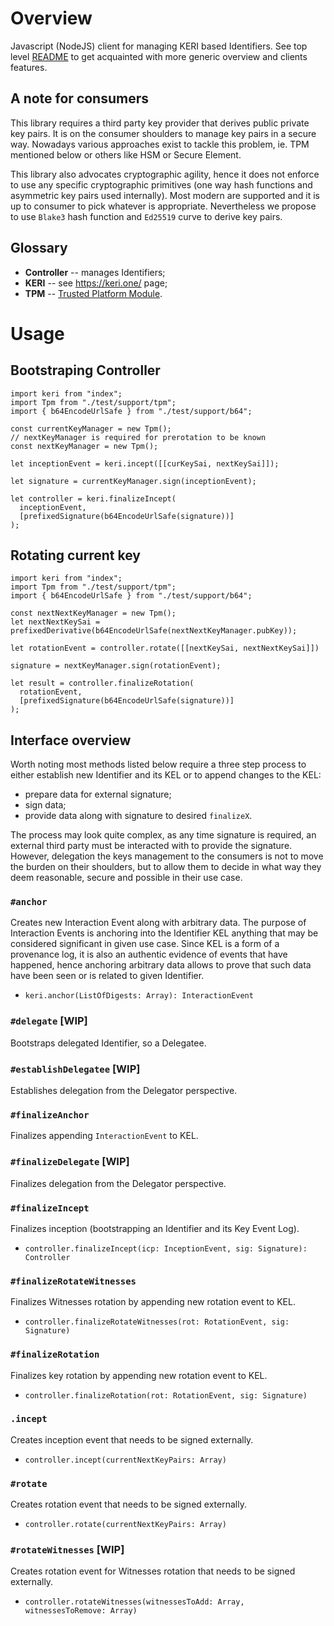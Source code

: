 # Overview

Javascript (NodeJS) client for managing KERI based Identifiers. See top level [README](https://github.com/THCLab/keri-bindings) to get acquainted with more generic overview and clients features.

## A note for consumers

This library requires a third party key provider that derives public private key pairs. It is on the consumer shoulders to manage key pairs in a secure way. Nowadays various approaches exist to tackle this problem, ie. TPM mentioned below or others like HSM or Secure Element.

This library also advocates cryptographic agility, hence it does not enforce to use any specific cryptographic primitives (one way hash functions and asymmetric key pairs used internally). Most modern are supported and it is up to consumer to pick whatever is appropriate. Nevertheless we propose to use `Blake3` hash function and `Ed25519` curve to derive key pairs.

## Glossary

* **Controller** -- manages Identifiers;
* **KERI** -- see https://keri.one/ page;
* **TPM** -- [Trusted Platform Module](https://en.wikipedia.org/wiki/Trusted_Platform_Module).


# Usage

## Bootstraping Controller

```
import keri from "index";
import Tpm from "./test/support/tpm";
import { b64EncodeUrlSafe } from "./test/support/b64";

const currentKeyManager = new Tpm();
// nextKeyManager is required for prerotation to be known
const nextKeyManager = new Tpm();

let inceptionEvent = keri.incept([[curKeySai, nextKeySai]]);

let signature = currentKeyManager.sign(inceptionEvent);

let controller = keri.finalizeIncept(
  inceptionEvent,
  [prefixedSignature(b64EncodeUrlSafe(signature))]
);
```

## Rotating current key

```
import keri from "index";
import Tpm from "./test/support/tpm";
import { b64EncodeUrlSafe } from "./test/support/b64";

const nextNextKeyManager = new Tpm();
let nextNextKeySai = prefixedDerivative(b64EncodeUrlSafe(nextNextKeyManager.pubKey));

let rotationEvent = controller.rotate([[nextKeySai, nextNextKeySai]])

signature = nextKeyManager.sign(rotationEvent);

let result = controller.finalizeRotation(
  rotationEvent,
  [prefixedSignature(b64EncodeUrlSafe(signature))]
);
```

## Interface overview

Worth noting most methods listed below require a three step process to either establish new Identifier and its KEL or to append changes to the KEL:
* prepare data for external signature;
* sign data;
* provide data along with signature to desired `finalizeX`.

The process may look quite complex, as any time signature is required, an external third party must be interacted with to provide the signature. However, delegation the keys management to the consumers is not to move the burden on their shoulders, but to allow them to decide in what way they deem reasonable, secure and possible in their use case.

### `#anchor`

Creates new Interaction Event along with arbitrary data. The purpose of Interaction Events is anchoring into the Identifier KEL anything that may be considered significant in given use case. Since KEL is a form of a provenance log, it is also an authentic evidence of events that have happened, hence anchoring arbitrary data allows to prove that such data have been seen or is related to given Identifier.

* `keri.anchor(ListOfDigests: Array): InteractionEvent`

### `#delegate` **[WIP]**

Bootstraps delegated Identifier, so a Delegatee.

### `#establishDelegatee` **[WIP]**

Establishes delegation from the Delegator perspective.

### `#finalizeAnchor`

Finalizes appending `InteractionEvent` to KEL.

### `#finalizeDelegate` **[WIP]**

Finalizes delegation from the Delegator perspective.

### `#finalizeIncept`

Finalizes inception (bootstrapping an Identifier and its Key Event Log).

* `controller.finalizeIncept(icp: InceptionEvent, sig: Signature): Controller`

### `#finalizeRotateWitnesses`

Finalizes Witnesses rotation by appending new rotation event to KEL.

* `controller.finalizeRotateWitnesses(rot: RotationEvent, sig: Signature)`

### `#finalizeRotation`

Finalizes key rotation by appending new rotation event to KEL.

* `controller.finalizeRotation(rot: RotationEvent, sig: Signature)`

### `.incept`

Creates inception event that needs to be signed externally.

* `controller.incept(currentNextKeyPairs: Array)`

### `#rotate`

Creates rotation event that needs to be signed externally.

* `controller.rotate(currentNextKeyPairs: Array)`

### `#rotateWitnesses` **[WIP]**

Creates rotation event for Witnesses rotation that needs to be signed externally.

* `controller.rotateWitnesses(witnessesToAdd: Array, witnessesToRemove: Array)`

